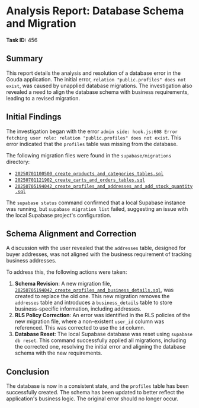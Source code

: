 # Analysis Report: Database Schema and Migration

**Task ID:** 456

## Summary

This report details the analysis and resolution of a database error in the Gouda application. The initial error, `relation "public.profiles" does not exist`, was caused by unapplied database migrations. The investigation also revealed a need to align the database schema with business requirements, leading to a revised migration.

## Initial Findings

The investigation began with the error `admin side: hook.js:608 Error fetching user role: relation "public.profiles" does not exist`. This error indicated that the `profiles` table was missing from the database.

The following migration files were found in the `supabase/migrations` directory:

- [`20250701100500_create_products_and_categories_tables.sql`](supabase/migrations/20250701100500_create_products_and_categories_tables.sql)
- [`20250701121902_create_carts_and_orders_tables.sql`](supabase/migrations/20250701121902_create_carts_and_orders_tables.sql)
- [`20250705194042_create_profiles_and_addresses_and_add_stock_quantity.sql`](supabase/migrations/20250705194042_create_profiles_and_addresses_and_add_stock_quantity.sql)

The `supabase status` command confirmed that a local Supabase instance was running, but `supabase migration list` failed, suggesting an issue with the local Supabase project's configuration.

## Schema Alignment and Correction

A discussion with the user revealed that the `addresses` table, designed for buyer addresses, was not aligned with the business requirement of tracking business addresses.

To address this, the following actions were taken:

1.  **Schema Revision**: A new migration file, [`20250705194042_create_profiles_and_business_details.sql`](supabase/migrations/20250705194042_create_profiles_and_business_details.sql), was created to replace the old one. This new migration removes the `addresses` table and introduces a `business_details` table to store business-specific information, including addresses.
2.  **RLS Policy Correction**: An error was identified in the RLS policies of the new migration file, where a non-existent `user_id` column was referenced. This was corrected to use the `id` column.
3.  **Database Reset**: The local Supabase database was reset using `supabase db reset`. This command successfully applied all migrations, including the corrected one, resolving the initial error and aligning the database schema with the new requirements.

## Conclusion

The database is now in a consistent state, and the `profiles` table has been successfully created. The schema has been updated to better reflect the application's business logic. The original error should no longer occur.
